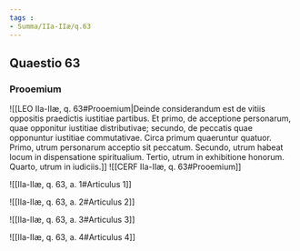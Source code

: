 ```yaml
---
tags : 
- Summa/IIa-IIæ/q.63
---
```


## Quaestio 63

### Prooemium

![[LEO IIa-IIæ, q. 63#Prooemium|Deinde considerandum est de vitiis oppositis praedictis iustitiae partibus. Et primo, de acceptione personarum, quae opponitur iustitiae distributivae; secundo, de peccatis quae opponuntur iustitiae commutativae. Circa primum quaeruntur quatuor. Primo, utrum personarum acceptio sit peccatum. Secundo, utrum habeat locum in dispensatione spiritualium. Tertio, utrum in exhibitione honorum. Quarto, utrum in iudiciis.]]
![[CERF IIa-IIæ, q. 63#Prooemium]]

![[IIa-IIæ, q. 63, a. 1#Articulus 1]]

![[IIa-IIæ, q. 63, a. 2#Articulus 2]]

![[IIa-IIæ, q. 63, a. 3#Articulus 3]]

![[IIa-IIæ, q. 63, a. 4#Articulus 4]]

